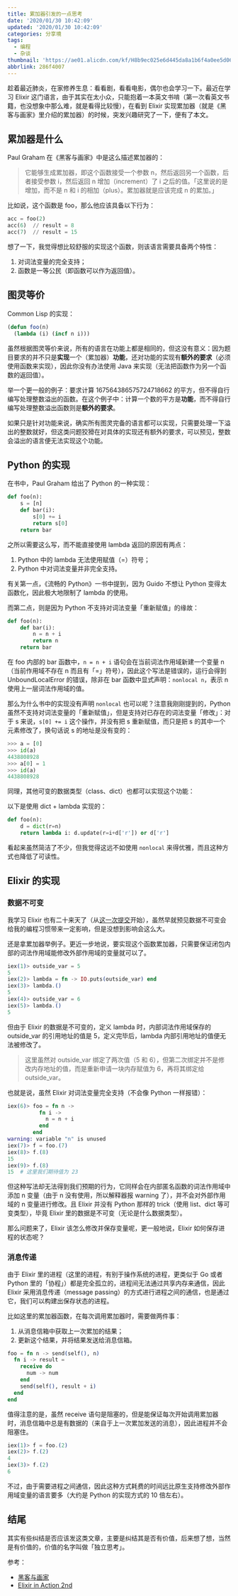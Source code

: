 ```yaml
---
title: 累加器引发的一点思考
date: '2020/01/30 10:42:09'
updated: '2020/01/30 10:42:09'
categories: 分享境
tags:
  - 编程
  - 杂谈
thumbnail: 'https://ae01.alicdn.com/kf/H8b9ec025e6d445da8a1b6f4a0ee5d06ew.png'
abbrlink: 286f4007
---
```


趁着最近肺炎，在家修养生息：看看剧，看看电影，偶尔也会学习一下。最近在学习 Elixir 这门语言，由于其实在太小众，只能抱着一本英文书啃（第一次看英文书籍，也没想象中那么难，就是看得比较慢），在看到 Elixir 实现累加器（就是《黑客与画家》里介绍的累加器）的时候，突发兴趣研究了一下，便有了本文。

<!--more-->

## 累加器是什么

Paul Graham 在《黑客与画家》中是这么描述累加器的：

>它能够生成累加器，即这个函数接受一个参数 n，然后返回另一个函数，后者接受参数 i，然后返回 n 增加（increment）了 i 之后的值。「这里说的是增加，而不是 n 和 i 的相加（plus）。累加器就是应该完成 n 的累加。」

比如说，这个函数是 foo，那么他应该具备以下行为：

```python
acc = foo(2)
acc(6)  // result = 8
acc(7)  // result = 15
```

想了一下，我觉得想比较舒服的实现这个函数，则该语言需要具备两个特性：

1. 对词法变量的完全支持；
2. 函数是一等公民（即函数可以作为返回值）。

## 图灵等价

Common Lisp 的实现：

```commonlisp
(defun foo(n)
  (lambda (i) (incf n i)))
```

虽然根据图灵等价来说，所有的语言在功能上都是相同的，但这没有意义：因为题目要求的并不只是**实现**一个（累加器）**功能**，还对功能的实现有**额外的要求**（必须使用函数来实现），因此你没有办法使用 Java 来实现（无法把函数作为另一个函数的返回值）。

举一个更一般的例子：要求计算 167564386575724718662 的平方，但不得自行编写处理整数溢出的函数。在这个例子中：计算一个数的平方是**功能**，而不得自行编写处理整数溢出函数则是**额外的要求**。

如果只是针对功能来说，确实所有图灵完备的语言都可以实现，只需要处理一下溢出的整数就好，但这类问题狡猾在对具体的实现还有额外的要求，可以预见，整数会溢出的语言便无法实现这个功能。

## Python 的实现

在书中，Paul Graham 给出了 Python 的一种实现：

```python
def foo(n):
    s = [n]
    def bar(i):
        s[0] += i
        return s[0]
    return bar
```

之所以需要这么写，而不能直接使用 lambda 返回的原因有两点：

1. Python 中的 lambda 无法使用赋值（=）符号；
2. Python 中对词法变量并非完全支持。

有关第一点，《流畅的 Python》一书中提到，因为 Guido 不想让 Python 变得太函数化，因此极大地限制了 lambda 的使用。

而第二点，则是因为 Python 不支持对词法变量「重新赋值」的缘故：

```python
def foo(n):
    def bar(i):
        n = n + i
        return n
    return bar
```

在 foo 内部的 bar 函数中，`n = n + i` 语句会在当前词法作用域新建一个变量 n（当前作用域不存在 n 而且有「=」符号），因此这个写法是错误的，运行会得到 UnboundLocalError 的错误，除非在 bar 函数中显式声明：`nonlocal n`，表示 n 使用上一层词法作用域的值。

那么为什么书中的实现没有声明 `nonlocal` 也可以呢？注意我刚刚提到的，Python 虽然不支持对词法变量的「重新赋值」，但是支持对已存在的词法变量「修改」：对于 s 来说，`s[0] += i` 这个操作，并没有把 s 重新赋值，而只是把 s 的其中一个元素修改了，换句话说 s 的地址是没有变的：

```python
>>> a = [0]
>>> id(a)
4438808928
>>> a[0] = 1
>>> id(a)
4438808928
```

同理，其他可变的数据类型（class、dict）也都可以实现这个功能：

以下是使用 dict + lambda 实现的：

```python
def foo(n):
    d = dict(r=n)
    return lambda i: d.update(r=i+d['r']) or d['r']
```

看起来虽然简洁了不少，但我觉得这远不如使用 `nonlocal` 来得优雅，而且这种方式也降低了可读性。

## Elixir 的实现

### 数据不可变

我学习 Elixir 也有二十来天了（从[这一次提交](https://github.com/WincerChan/Douban-Export/commit/7ef2cde7a87cd125ec00515dc979b42da71ce572)开始），虽然早就预见数据不可变会给我的编程习惯带来一定影响，但是没想到影响会这么大。

还是拿累加器举例子。更近一步地说，要实现这个函数累加器，只需要保证闭包内部的词法作用域能修改外部作用域的变量就可以了。

```elixir
iex(1)> outside_var = 5
5
iex(2)> lambda = fn -> IO.puts(outside_var) end
iex(3)> lambda.()
5
iex(4)> outside_var = 6
iex(5)> lambda.()
5
```

但由于 Elixir 的数据是不可变的，定义 lambda 时，内部词法作用域保存的 outside_var 的引用地址的值是 5，定义完毕后，lambda 内部引用地址的值便无法被修改了。

> 这里虽然对 outside_var 绑定了两次值（5 和 6），但第二次绑定并不是修改内存地址的值，而是重新申请一块内存赋值为 6，再将其绑定给 outside_var。

也就是说，虽然 Elixir 对词法变量完全支持（不会像 Python 一样报错）：

```elixir
iex(6)> foo = fn n ->
          fn i ->
            n = n + i
          end
        end
warning: variable "n" is unused
iex(7)> f = foo.(7)
iex(8)> f.(8)
15
iex(9)> f.(8)
15  # 这里我们期待值为 23
```

但这种写法却无法得到我们预期的行为，它同样会在内部匿名函数的词法作用域中添加 n 变量（由于 n 没有使用，所以解释器报 warning 了），并不会对外部作用域的 n 变量进行修改。且 Elixir 并没有 Python 那样的 trick（使用 list、dict 等可变类型），毕竟 Elixir 里的数据是不可变（无论是什么数据类型）。

那么问题来了，Elixir 该怎么修改并保存变量呢，更一般地说，Elixir 如何保存进程的状态呢？

### 消息传递

由于 Elixir 里的进程（这里的进程，有别于操作系统的进程，更类似于 Go 或者 Python 里的「协程」）都是完全孤立的，进程间无法通过共享内存来通信，因此 Elixir 采用消息传递（message passing）的方式进行进程之间的通信，也是通过它，我们可以构建出保存状态的进程。

比如这里的累加器函数，在每次调用累加器时，需要做两件事：

1. 从消息信箱中获取上一次累加的结果；
2. 更新这个结果，并将结果发送给消息信箱。

```elixir
foo = fn n -> send(self(), n)
  fn i -> result = 
    receive do
      num -> num
    end
    send(self(), result + i)
  end
end
```

值得注意的是，虽然 receive 语句是阻塞的，但是能保证每次开始调用累加器时，消息信箱中总是有数据的（来自于上一次累加发送的消息），因此进程并不会阻塞住。

```elixir
iex(1)> f = foo.(2)
iex(2)> f.(2)
4
iex(3)> f.(2)
6
```

不过，由于需要进程之间通信，因此这种方式耗费的时间远比原生支持修改外部作用域变量的语言要多（大约是 Python 的实现方式的 10 倍左右）。

## 结尾

其实有些纠结是否应该发这类文章，主要是纠结其是否有价值，后来想了想，当然是有价值的，价值的名字叫做「独立思考」。

参考：

- [黑客与画家](https://book.douban.com/subject/6021440/)
- [Elixir in Action 2nd](https://book.douban.com/subject/30425309/)
